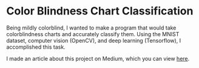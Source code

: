 # Color Blindness Chart Classification

Being mildly colorblind, I wanted to make a program that would take colorblindness charts and accurately classify them. Using the MNIST dataset, computer vision (OpenCV), and deep learning (Tensorflow), I accomplished this task.

I made an article about this project on Medium, which you can view [here](https://towardsdatascience.com/reading-color-blindness-charts-deep-learning-and-computer-vision-a8c824dd71cd?source=email-fe4b70c28b97-1580052047064-layerCake.autoLayerCakeWriterNotification-------------------------df569f02_28eb_4322_b9cf_cb6f0945a98d&sk=).
